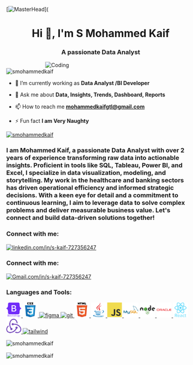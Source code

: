 [![MasterHead](https://jusmarktech.com/public/a/images/pages/web_development.gif)](
<h1 align="center">Hi 👋, I'm S Mohammed Kaif</h1>
<h3 align="center">A passionate Data Analyst </h3>
<img align="right" alt="Coding" width="400" src="https://cdn.dribbble.com/users/1162077/screenshots/3848914/programmer.gif" />
<p align="left"> <img src="https://komarev.com/ghpvc/?username=smohammedkaif&label=Profile%20views&color=0e75b6&style=flat" alt="smohammedkaif" /> </p>

- 🌱 I’m currently working as **Data Analyst /BI Developer**

- 💬 Ask me about **Data, Insights, Trends, Dashboard, Reports**

- 📫 How to reach me **mohammedkaifgtl@gmail.com**

- ⚡ Fun fact **I am Very Naughty**
<p align="left"> <a href="https://github.com/ryo-ma/github-profile-trophy"><img src="https://github-profile-trophy.vercel.app/?username=smohammedkaif" alt="smohammedkaif" /></a> </p>

<h3>I am Mohammed Kaif, a passionate Data Analyst with over 2 years of experience transforming raw data into actionable insights. Proficient in tools like SQL, Tableau, Power BI, and Excel, I specialize in data visualization, modeling, and storytelling. My work in the healthcare and banking sectors has driven operational efficiency and informed strategic decisions. With a keen eye for detail and a commitment to continuous learning, I aim to leverage data to solve complex problems and deliver measurable business value. Let's connect and build data-driven solutions together!</h3>

<h3 align="left">Connect with me:</h3>
<p align="left">
<a href="https://linkedin.com/in/linkedin.com/in/s-kaif-727356247" target="blank"><img align="center" src="https://raw.githubusercontent.com/rahuldkjain/github-profile-readme-generator/master/src/images/icons/Social/linked-in-alt.svg" alt="linkedin.com/in/s-kaif-727356247" height="30" width="40" /></a>
</p>

<h3 align="left">Connect with me:</h3>
<p align="left">
<a href="Mohammedkaifgtl@gmail.com" target="blank"><img align="center" src="https://raw.githubusercontent.com/rahuldkjain/github-profile-readme-generator/master/src/images/icons/Social/linked-in-alt.svg" alt="Gmail.com/in/s-kaif-727356247" height="30" width="40" /></a>
</p>


<h3 align="left">Languages and Tools:</h3>
<p align="left"> <a href="https://getbootstrap.com" target="_blank" rel="noreferrer"> <img src="https://raw.githubusercontent.com/devicons/devicon/master/icons/bootstrap/bootstrap-plain-wordmark.svg" alt="bootstrap" width="40" height="40"/> </a> <a href="https://www.w3schools.com/css/" target="_blank" rel="noreferrer"> <img src="https://raw.githubusercontent.com/devicons/devicon/master/icons/css3/css3-original-wordmark.svg" alt="css3" width="40" height="40"/> </a> <a href="https://www.figma.com/" target="_blank" rel="noreferrer"> <img src="https://www.vectorlogo.zone/logos/figma/figma-icon.svg" alt="figma" width="40" height="40"/> </a> <a href="https://git-scm.com/" target="_blank" rel="noreferrer"> <img src="https://www.vectorlogo.zone/logos/git-scm/git-scm-icon.svg" alt="git" width="40" height="40"/> </a> <a href="https://www.w3.org/html/" target="_blank" rel="noreferrer"> <img src="https://raw.githubusercontent.com/devicons/devicon/master/icons/html5/html5-original-wordmark.svg" alt="html5" width="40" height="40"/> </a> <a href="https://www.java.com" target="_blank" rel="noreferrer"> <img src="https://raw.githubusercontent.com/devicons/devicon/master/icons/java/java-original.svg" alt="java" width="40" height="40"/> </a> <a href="https://developer.mozilla.org/en-US/docs/Web/JavaScript" target="_blank" rel="noreferrer"> <img src="https://raw.githubusercontent.com/devicons/devicon/master/icons/javascript/javascript-original.svg" alt="javascript" width="40" height="40"/> </a> <a href="https://www.mysql.com/" target="_blank" rel="noreferrer"> <img src="https://raw.githubusercontent.com/devicons/devicon/master/icons/mysql/mysql-original-wordmark.svg" alt="mysql" width="40" height="40"/> </a> <a href="https://nodejs.org" target="_blank" rel="noreferrer"> <img src="https://raw.githubusercontent.com/devicons/devicon/master/icons/nodejs/nodejs-original-wordmark.svg" alt="nodejs" width="40" height="40"/> </a> <a href="https://www.oracle.com/" target="_blank" rel="noreferrer"> <img src="https://raw.githubusercontent.com/devicons/devicon/master/icons/oracle/oracle-original.svg" alt="oracle" width="40" height="40"/> </a> <a href="https://reactjs.org/" target="_blank" rel="noreferrer"> <img src="https://raw.githubusercontent.com/devicons/devicon/master/icons/react/react-original-wordmark.svg" alt="react" width="40" height="40"/> </a> <a href="https://redux.js.org" target="_blank" rel="noreferrer"> <img src="https://raw.githubusercontent.com/devicons/devicon/master/icons/redux/redux-original.svg" alt="redux" width="40" height="40"/> </a> <a href="https://tailwindcss.com/" target="_blank" rel="noreferrer"> <img src="https://www.vectorlogo.zone/logos/tailwindcss/tailwindcss-icon.svg" alt="tailwind" width="40" height="40"/> </a> </p>

<p><img align="center" src="https://github-readme-stats.vercel.app/api/top-langs?username=smohammedkaif&show_icons=true&locale=en&layout=compact" alt="smohammedkaif" /></p>

<p><img align="center" src="https://github-readme-streak-stats.herokuapp.com/?user=smohammedkaif&" alt="smohammedkaif" /></p>
